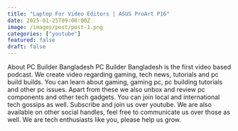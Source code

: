 ```yaml
---
title: "Laptop For Video Editors | ASUS ProArt P16"
date: 2025-01-25T09:00:00Z
image: /images/post/post-1.png
categories: ["youtube"]
featured: false
draft: false
---
```



About PC Builder Bangladesh
PC Builder Bangladesh is the first video based podcast. We create video regarding gaming, tech news, tutorials and pc build builds. You can learn about gaming, gaming pc, pc building tutorials and other pc issues. Apart from these we also unbox and review pc components and other tech gadgets. You can join local and international tech gossips as well.  Subscribe and join us over youtube. We are also available on other social handles, feel free to communicate us over those as well.  We are tech enthusiasts like you, please help us grow.


<Youtube id="q3CwJCtVh0s" title="Play:Youtube"/>
